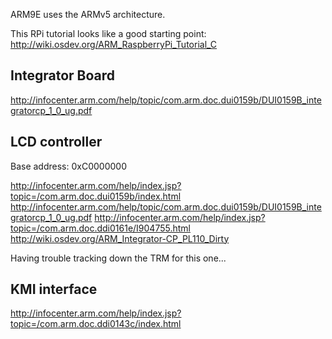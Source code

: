 ARM9E uses the ARMv5 architecture.

This RPi tutorial looks like a good starting point:
http://wiki.osdev.org/ARM_RaspberryPi_Tutorial_C

Integrator Board
----------------

http://infocenter.arm.com/help/topic/com.arm.doc.dui0159b/DUI0159B_integratorcp_1_0_ug.pdf

LCD controller
--------------

Base address: 0xC0000000

http://infocenter.arm.com/help/index.jsp?topic=/com.arm.doc.dui0159b/index.html
http://infocenter.arm.com/help/topic/com.arm.doc.dui0159b/DUI0159B_integratorcp_1_0_ug.pdf
http://infocenter.arm.com/help/index.jsp?topic=/com.arm.doc.ddi0161e/I904755.html
http://wiki.osdev.org/ARM_Integrator-CP_PL110_Dirty

Having trouble tracking down the TRM for this one...

KMI interface
-------------

http://infocenter.arm.com/help/index.jsp?topic=/com.arm.doc.ddi0143c/index.html